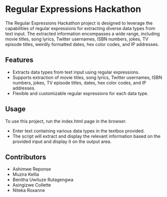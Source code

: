 # Regular Expressions Hackathon
The Regular Expressions Hackathon project is designed to leverage the capabilities of regular expressions for extracting diverse data types from text input. The extracted information encompasses a wide range, including movie titles, song lyrics, Twitter usernames, ISBN numbers, jokes, TV episode titles, weirdly formatted dates, hex color codes, and IP addresses.

## Features
- Extracts data types from text input using regular expressions.
- Supports extraction of movie titles, song lyrics, Twitter usernames, ISBN numbers, jokes, TV episode titles, dates, hex color codes, and IP addresses.
- Flexible and customizable regular expressions for each data type.

## Usage
To use this project, run the index.html page in the browser.

- Enter text containing various data types in the textbox provided.
- The script will extract and display the relevant information based on the provided input and display it on the output area.

## Contributors
- Ashimwe Reponse
- Muzira Kellia
- Benitha Uwituze Rutagengwa
- Asingizwe Collette
- Niteka Roxanne 
